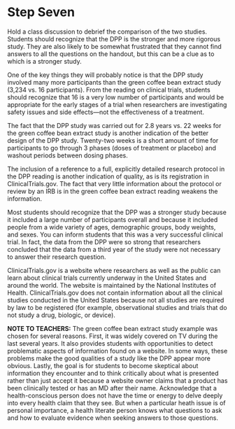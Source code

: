 # Step Seven

Hold a class discussion to debrief the comparison of the two studies. Students should recognize that the DPP is the stronger and more rigorous study. They are also likely to be somewhat frustrated that they cannot find answers to all the questions on the handout, but this can be a clue as to which is a stronger study.

One of the key things they will probably notice is that the DPP study involved many more participants than the green coffee bean extract study (3,234 vs. 16 participants). From the reading on clinical trials, students should recognize that 16 is a very low number of participants and would be appropriate for the early stages of a trial when researchers are investigating safety issues and side effects—not the effectiveness of a treatment. 

The fact that the DPP study was carried out for 2.8 years vs. 22 weeks for the green coffee bean extract study is another indication of the better design of the DPP study. Twenty-two weeks is a short amount of time for participants to go through 3 phases (doses of treatment or placebo) and washout periods between dosing phases. 

The inclusion of a reference to a full, explicitly detailed research protocol in the DPP reading is another indication of quality, as is its registration in ClinicalTrials.gov. The fact that very little information about the protocol or review by an IRB is in the green coffee bean extract reading weakens the information. 

Most students should recognize that the DPP was a stronger study because it included a large number of participants overall and because it included people from a wide variety of ages, demographic groups, body weights, and sexes. You can inform students that this was a very successful clinical trial. In fact, the data from the DPP were so strong that researchers concluded that the data from a third year of the study were not necessary to answer their research question. 

ClinicalTrials.gov is a website where researchers as well as the public can learn about clinical trials currently underway in the United States and around the world. The website is maintained by the National Institutes of Health. ClinicalTrials.gov does not contain information about all the clinical studies conducted in the United States because not all studies are required by law to be registered (for example, observational studies and trials that do not study a drug, biologic, or device).

**NOTE TO TEACHERS:** The green coffee bean extract study example was chosen for several reasons. First, it was widely covered on TV during the last several years. It also provides students with opportunities to detect problematic aspects of information found on a website. In some ways, these problems make the good qualities of a study like the DPP appear more obvious. Lastly, the goal is for students to become skeptical about information they encounter and to think critically about what is presented rather than just accept it because a website owner claims that a product has been clinically tested or has an MD after their name. Acknowledge that a health-conscious person does not have the time or energy to delve deeply into every health claim that they see. But when a particular heath issue is of personal importance, a health literate person knows what questions to ask and how to evaluate evidence when seeking answers to those questions.
